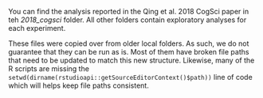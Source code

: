 You can find the analysis reported in the Qing et al. 2018 CogSci paper in teh *2018_cogsci* folder. All other folders contain exploratory analyses for each experiment.

These files were copied over from older local folders. As such, we do not guarantee that they can be run as is. Most of them have broken file paths that need to be updated to match this new structure. Likewise, many of the R scripts are missing the ``setwd(dirname(rstudioapi::getSourceEditorContext()$path))``
line of code which will helps keep file paths consistent.
